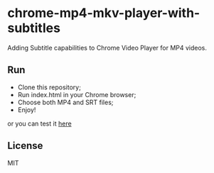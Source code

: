 # chrome-mp4-mkv-player-with-subtitles
 
Adding Subtitle capabilities to Chrome Video Player for MP4 videos.

## Run

- Clone this repository;
- Run index.html in your Chrome browser;
- Choose both MP4 and SRT files;
- Enjoy!

or you can test it [here](https://denyfh.github.io/videoplayer.github.io/)




## License

MIT